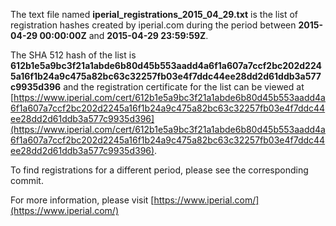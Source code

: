The text file named **iperial_registrations_2015_04_29.txt** is the list of registration hashes created by iperial.com during the period between **2015-04-29 00:00:00Z** and **2015-04-29 23:59:59Z**.

The SHA 512 hash of the list is **612b1e5a9bc3f21a1abde6b80d45b553aadd4a6f1a607a7ccf2bc202d2245a16f1b24a9c475a82bc63c32257fb03e4f7ddc44ee28dd2d61ddb3a577c9935d396** and the registration certificate for the list can be viewed at [https://www.iperial.com/cert/612b1e5a9bc3f21a1abde6b80d45b553aadd4a6f1a607a7ccf2bc202d2245a16f1b24a9c475a82bc63c32257fb03e4f7ddc44ee28dd2d61ddb3a577c9935d396](https://www.iperial.com/cert/612b1e5a9bc3f21a1abde6b80d45b553aadd4a6f1a607a7ccf2bc202d2245a16f1b24a9c475a82bc63c32257fb03e4f7ddc44ee28dd2d61ddb3a577c9935d396).

To find registrations for a different period, please see the corresponding commit.

For more information, please visit [https://www.iperial.com/](https://www.iperial.com/)

